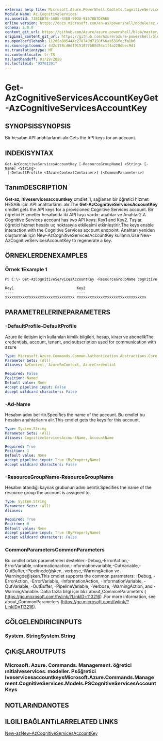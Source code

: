 ```yaml
---
external help file: Microsoft.Azure.PowerShell.Cmdlets.CognitiveServices.dll-Help.xml
Module Name: Az.CognitiveServices
ms.assetid: 73B1EB7E-568E-44E8-993A-91678B7D8AEE
online version: https://docs.microsoft.com/en-us/powershell/module/az.cognitiveservices/get-azcognitiveservicesaccountkey
schema: 2.0.0
content_git_url: https://github.com/Azure/azure-powershell/blob/master/src/CognitiveServices/CognitiveServices/help/Get-AzCognitiveServicesAccountKey.md
original_content_git_url: https://github.com/Azure/azure-powershell/blob/master/src/CognitiveServices/CognitiveServices/help/Get-AzCognitiveServicesAccountKey.md
ms.openlocfilehash: 11285a805444c270740d7158f66aa538fecfa1b6
ms.sourcegitcommit: 4d2c178cd6df9151877b08d54c1f4a228dbec9d1
ms.translationtype: MT
ms.contentlocale: tr-TR
ms.lasthandoff: 01/29/2020
ms.locfileid: "93761391"
---
```

# <span data-ttu-id="5fd16-101">Get-AzCognitiveServicesAccountKey</span><span class="sxs-lookup"><span data-stu-id="5fd16-101">Get-AzCognitiveServicesAccountKey</span></span>

## <span data-ttu-id="5fd16-102">SYNOPSIS</span><span class="sxs-lookup"><span data-stu-id="5fd16-102">SYNOPSIS</span></span>
<span data-ttu-id="5fd16-103">Bir hesabın API anahtarlarını alır.</span><span class="sxs-lookup"><span data-stu-id="5fd16-103">Gets the API keys for an account.</span></span>

## <span data-ttu-id="5fd16-104">INDEKI</span><span class="sxs-lookup"><span data-stu-id="5fd16-104">SYNTAX</span></span>

```
Get-AzCognitiveServicesAccountKey [-ResourceGroupName] <String> [-Name] <String>
 [-DefaultProfile <IAzureContextContainer>] [<CommonParameters>]
```

## <span data-ttu-id="5fd16-105">Tanım</span><span class="sxs-lookup"><span data-stu-id="5fd16-105">DESCRIPTION</span></span>
<span data-ttu-id="5fd16-106">**Get-az, Itiveservicesaccountkey** cmdlet 'i, sağlanan bir öğretici hizmet HESABı için API anahtarlarını alır.</span><span class="sxs-lookup"><span data-stu-id="5fd16-106">The **Get-AzCognitiveServicesAccountKey** cmdlet gets the API keys for a provisioned Cognitive Services account.</span></span>
<span data-ttu-id="5fd16-107">Bir öğretici Hizmetler hesabında iki API tuşu vardır: anahtar ve Anahtar2.</span><span class="sxs-lookup"><span data-stu-id="5fd16-107">A Cognitive Services account has two API keys: Key1 and Key2.</span></span>
<span data-ttu-id="5fd16-108">Tuşlar, öğretici hizmet hesabı uç noktasıyla etkileşimi etkinleştirir.</span><span class="sxs-lookup"><span data-stu-id="5fd16-108">The keys enable interaction with the Cognitive Services account endpoint.</span></span>
<span data-ttu-id="5fd16-109">Anahtarı yeniden oluşturmak için New-AzCognitiveServicesAccountKey kullanın.</span><span class="sxs-lookup"><span data-stu-id="5fd16-109">Use New-AzCognitiveServicesAccountKey to regenerate a key.</span></span>

## <span data-ttu-id="5fd16-110">ÖRNEKLERDEN</span><span class="sxs-lookup"><span data-stu-id="5fd16-110">EXAMPLES</span></span>

### <span data-ttu-id="5fd16-111">Örnek 1</span><span class="sxs-lookup"><span data-stu-id="5fd16-111">Example 1</span></span>
```powershell
PS C:\> Get-AzCognitiveServicesAccountKey -ResourceGroupName cognitive-services-resource-group -name myluis

Key1                             Key2
----                             ----
xxxxxxxxxxxxxxxxxxxxxxxxxxxxxxxx xxxxxxxxxxxxxxxxxxxxxxxxxxxxxxxx
```

## <span data-ttu-id="5fd16-112">PARAMETRELERINE</span><span class="sxs-lookup"><span data-stu-id="5fd16-112">PARAMETERS</span></span>

### <span data-ttu-id="5fd16-113">-DefaultProfile</span><span class="sxs-lookup"><span data-stu-id="5fd16-113">-DefaultProfile</span></span>
<span data-ttu-id="5fd16-114">Azure ile iletişim için kullanılan kimlik bilgileri, hesap, kiracı ve abonelik</span><span class="sxs-lookup"><span data-stu-id="5fd16-114">The credentials, account, tenant, and subscription used for communication with azure</span></span>

```yaml
Type: Microsoft.Azure.Commands.Common.Authentication.Abstractions.Core.IAzureContextContainer
Parameter Sets: (All)
Aliases: AzContext, AzureRmContext, AzureCredential

Required: False
Position: Named
Default value: None
Accept pipeline input: False
Accept wildcard characters: False
```

### <span data-ttu-id="5fd16-115">-Ad</span><span class="sxs-lookup"><span data-stu-id="5fd16-115">-Name</span></span>
<span data-ttu-id="5fd16-116">Hesabın adını belirtir.</span><span class="sxs-lookup"><span data-stu-id="5fd16-116">Specifies the name of the account.</span></span>
<span data-ttu-id="5fd16-117">Bu cmdlet bu hesabın anahtarlarını alır.</span><span class="sxs-lookup"><span data-stu-id="5fd16-117">This cmdlet gets the keys for this account.</span></span>

```yaml
Type: System.String
Parameter Sets: (All)
Aliases: CognitiveServicesAccountName, AccountName

Required: True
Position: 1
Default value: None
Accept pipeline input: True (ByPropertyName)
Accept wildcard characters: False
```

### <span data-ttu-id="5fd16-118">-ResourceGroupName</span><span class="sxs-lookup"><span data-stu-id="5fd16-118">-ResourceGroupName</span></span>
<span data-ttu-id="5fd16-119">Hesabın atandığı kaynak grubunun adını belirtir.</span><span class="sxs-lookup"><span data-stu-id="5fd16-119">Specifies the name of the resource group the account is assigned to.</span></span>

```yaml
Type: System.String
Parameter Sets: (All)
Aliases:

Required: True
Position: 0
Default value: None
Accept pipeline input: True (ByPropertyName)
Accept wildcard characters: False
```

### <span data-ttu-id="5fd16-120">CommonParameters</span><span class="sxs-lookup"><span data-stu-id="5fd16-120">CommonParameters</span></span>
<span data-ttu-id="5fd16-121">Bu cmdlet ortak parametreleri destekler:-Debug,-ErrorAction,-ErrorVariable,-ınformationaction,-ınformationvariable,-OutVariable,-OutBuffer,-Pipelinedeğişken,-verbose,-WarningAction ve-Warningdeğişken.</span><span class="sxs-lookup"><span data-stu-id="5fd16-121">This cmdlet supports the common parameters: -Debug, -ErrorAction, -ErrorVariable, -InformationAction, -InformationVariable, -OutVariable, -OutBuffer, -PipelineVariable, -Verbose, -WarningAction, and -WarningVariable.</span></span> <span data-ttu-id="5fd16-122">Daha fazla bilgi için bkz about_CommonParameters ( https://go.microsoft.com/fwlink/?LinkID=113216) .</span><span class="sxs-lookup"><span data-stu-id="5fd16-122">For more information, see about_CommonParameters (https://go.microsoft.com/fwlink/?LinkID=113216).</span></span>

## <span data-ttu-id="5fd16-123">GÖLGELENDIRICI</span><span class="sxs-lookup"><span data-stu-id="5fd16-123">INPUTS</span></span>

### <span data-ttu-id="5fd16-124">System. String</span><span class="sxs-lookup"><span data-stu-id="5fd16-124">System.String</span></span>

## <span data-ttu-id="5fd16-125">ÇıKıŞLAR</span><span class="sxs-lookup"><span data-stu-id="5fd16-125">OUTPUTS</span></span>

### <span data-ttu-id="5fd16-126">Microsoft. Azure. Commands. Management. öğretici ınitialveservices. modeller. Psöğretici Iveservicesaccountkeys</span><span class="sxs-lookup"><span data-stu-id="5fd16-126">Microsoft.Azure.Commands.Management.CognitiveServices.Models.PSCognitiveServicesAccountKeys</span></span>

## <span data-ttu-id="5fd16-127">NOTLARıNDA</span><span class="sxs-lookup"><span data-stu-id="5fd16-127">NOTES</span></span>

## <span data-ttu-id="5fd16-128">ILGILI BAĞLANTıLAR</span><span class="sxs-lookup"><span data-stu-id="5fd16-128">RELATED LINKS</span></span>

[<span data-ttu-id="5fd16-129">New-az</span><span class="sxs-lookup"><span data-stu-id="5fd16-129">New-AzCognitiveServicesAccountKey</span></span>](./New-AzCognitiveServicesAccountKey.md)


